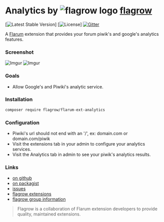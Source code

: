 # Analytics by ![flagrow logo](https://avatars0.githubusercontent.com/u/16413865?v=3&s=15) [flagrow](https://discuss.flarum.org/d/1832-flagrow-extension-developer-group)
[![Latest Stable Version](https://poser.pugx.org/flagrow/flarum-ext-analytics/v/stable)] [![License](https://poser.pugx.org/flagrow/flarum-ext-analytics/license)] [![Gitter](https://badges.gitter.im/flagrow/flarum-ext-analytics.svg)](https://gitter.im/flagrow/chat)


A [Flarum](http://flarum.org) extension that provides your forum piwik's and google's analytics features.

### Screenshot

![Imgur](http://i.imgur.com/tv5MQey.jpg) ![Imgur](http://i.imgur.com/GMTSzA5.jpg)

### Goals

- Allow Google's and Piwiki's analytic service.


### Installation

```bash
composer require flagrow/flarum-ext-analytics
```

### Configuration

- Piwiki's url should not end with an '/', ex: domain.com or domain.com/piwik
- Visit the extensions tab in your admin to configure your analytics services.
- Visit the Analytics tab in admin to see your piwik's analytics results.

### Links

- [on github](https://github.com/flagrow/flarum-ext-analytics)
- [on packagist](http://packagist.com/packages/flagrow/flarum-ext-analytics)
- [issues](https://github.com/flagrow/flarum-ext-analytics/issues)
- [flagrow extensions](https://github.com/flagrow?utf8=%E2%9C%93&query=flarum-ext-)
- [flagrow group information](http://flagrow.github.io/)

> Flagrow is a collaboration of Flarum extension developers to provide quality, maintained extensions.
